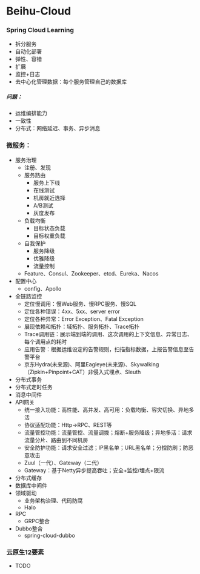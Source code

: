 # Beihu-Cloud
### Spring Cloud Learning

- 拆分服务
- 自动化部署
- 弹性、容错
- 扩展
- 监控+日志
- 去中心化管理数据：每个服务管理自己的数据库

##### 问题：

- 运维编排能力
- 一致性
- 分布式：网络延迟、事务、异步消息



### 微服务：

- 服务治理
  - 注册、发现
  - 服务路由
    - 服务上下线
    - 在线测试
    - 机房就近选择
    - A/B测试
    - 灰度发布
  - 负载均衡
    - 目标状态负载
    - 目标权重负载
  - 自我保护
    - 服务降级
    - 优雅降级
    - 流量控制
  - Feature、Consul、Zookeeper、etcd、Eureka、Nacos
- 配置中心
  - config、Apollo
- 全链路监控
  - 定位慢调用：慢Web服务、慢RPC服务、慢SQL
  - 定位各种错误：4xx、5xx、server error
  - 定位各种异常：Error Exception、Fatal Exception
  - 展现依赖和拓扑：域拓扑、服务拓扑、Trace拓扑
  - Trace调用链：展示端到端的调用、这次调用的上下文信息、异常日志、每个调用点的耗时
  - 应用告警：根据运维设定的告警规则，扫描指标数据，上报告警信息至告警平台
  - 京东Hydra(未来源)、阿里Eagleye(未来源)、Skywalking（Zipkin+Pinpoint+CAT）非侵入式埋点、Sleuth
- 分布式事务
- 分布式定时任务
- 消息中间件
- API网关
  - 统一接入功能：高性能、高并发、高可用：负载均衡、容灾切换、异地多活
  - 协议适配功能：Http->RPC、REST等
  - 流量管控功能：流量管控、流量调拨；熔断+服务降级；异地多活：请求流量分片、路由到不同机房
  - 安全防护功能：请求安全过滤；IP黑名单；URL黑名单；分控防刷；防恶意攻击
  - Zuul（一代）、Gateway（二代）
  - Gateway：基于Netty异步提高吞吐；安全+监控/埋点+限流
- 分布式缓存
- 数据库中间件
- 领域驱动
  - 业务架构治理、代码防腐
  - Halo
- RPC
  - GRPC整合
- Dubbo整合
  - spring-cloud-dubbo



### 云原生12要素

- TODO

